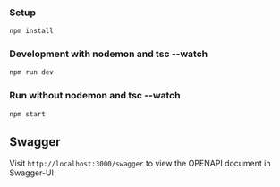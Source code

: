 ### Setup

```bash
npm install
```

### Development with nodemon and tsc --watch

```bash
npm run dev
```

### Run without nodemon and tsc --watch

```bash
npm start
```


## Swagger

Visit `http://localhost:3000/swagger` to view the OPENAPI document in Swagger-UI
